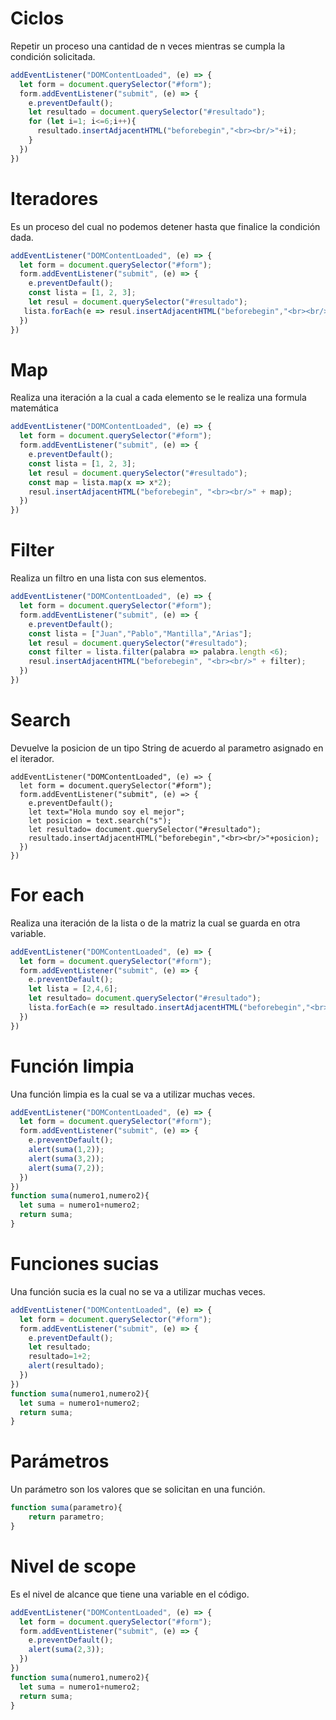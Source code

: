 # Ciclos

Repetir un proceso una cantidad de n veces mientras se cumpla la condición solicitada.

```js
addEventListener("DOMContentLoaded", (e) => {
  let form = document.querySelector("#form");
  form.addEventListener("submit", (e) => {
    e.preventDefault();
    let resultado = document.querySelector("#resultado");
    for (let i=1; i<=6;i++){
      resultado.insertAdjacentHTML("beforebegin","<br><br/>"+i);
    }
  })
})
```



# Iteradores

Es un proceso del cual no podemos detener hasta que finalice la condición dada.

```js
addEventListener("DOMContentLoaded", (e) => {
  let form = document.querySelector("#form");
  form.addEventListener("submit", (e) => {
    e.preventDefault();
    const lista = [1, 2, 3];
    let resul = document.querySelector("#resultado");
   lista.forEach(e => resul.insertAdjacentHTML("beforebegin","<br><br/>"+e));
  })
})
```

# Map

Realiza una iteración a la cual a cada elemento se le realiza una formula matemática

```js
addEventListener("DOMContentLoaded", (e) => {
  let form = document.querySelector("#form");
  form.addEventListener("submit", (e) => {
    e.preventDefault();
    const lista = [1, 2, 3];
    let resul = document.querySelector("#resultado");
    const map = lista.map(x => x*2);
    resul.insertAdjacentHTML("beforebegin", "<br><br/>" + map);
  })
})
```

# Filter

Realiza un filtro en una lista con sus elementos.

```js
addEventListener("DOMContentLoaded", (e) => {
  let form = document.querySelector("#form");
  form.addEventListener("submit", (e) => {
    e.preventDefault();
    const lista = ["Juan","Pablo","Mantilla","Arias"];
    let resul = document.querySelector("#resultado");
    const filter = lista.filter(palabra => palabra.length <6);
    resul.insertAdjacentHTML("beforebegin", "<br><br/>" + filter);
  })
})
```

# Search

Devuelve la posicion de un tipo String de acuerdo al parametro asignado en el iterador.

```
addEventListener("DOMContentLoaded", (e) => {
  let form = document.querySelector("#form");
  form.addEventListener("submit", (e) => {
    e.preventDefault();
    let text="Hola mundo soy el mejor";
    let posicion = text.search("s");
    let resultado= document.querySelector("#resultado");
    resultado.insertAdjacentHTML("beforebegin","<br><br/>"+posicion);
  })
})
```

# For each

Realiza una iteración de la lista o de la matriz la cual se guarda en otra variable.

```js
addEventListener("DOMContentLoaded", (e) => {
  let form = document.querySelector("#form");
  form.addEventListener("submit", (e) => {
    e.preventDefault();
    let lista = [2,4,6];
    let resultado= document.querySelector("#resultado");
    lista.forEach(e => resultado.insertAdjacentHTML("beforebegin","<br></br>"+e*2));
  })
})
```

# Función limpia

Una función limpia es la cual se va a utilizar muchas veces.

```js
addEventListener("DOMContentLoaded", (e) => {
  let form = document.querySelector("#form");
  form.addEventListener("submit", (e) => {
    e.preventDefault();
    alert(suma(1,2));
    alert(suma(3,2));
    alert(suma(7,2));
  })
})
function suma(numero1,numero2){
  let suma = numero1+numero2;
  return suma;
}
```

# Funciones sucias

Una función sucia es la cual no se va a utilizar muchas veces.

```js
addEventListener("DOMContentLoaded", (e) => {
  let form = document.querySelector("#form");
  form.addEventListener("submit", (e) => {
    e.preventDefault();
    let resultado;
    resultado=1+2;
    alert(resultado);
  })
})
function suma(numero1,numero2){
  let suma = numero1+numero2;
  return suma;
}
```

# Parámetros

Un parámetro son los valores que se solicitan en una función.

```js
function suma(parametro){
	return parametro;
}
```

# Nivel de scope

Es el nivel de alcance que tiene una variable en el código.

```js
addEventListener("DOMContentLoaded", (e) => {
  let form = document.querySelector("#form");
  form.addEventListener("submit", (e) => {
    e.preventDefault();
    alert(suma(2,3));
  })
})
function suma(numero1,numero2){
  let suma = numero1+numero2;
  return suma;
}
```

